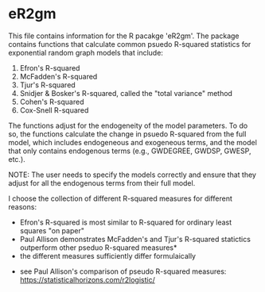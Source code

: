 # eR2gm

This file contains information for the R pacakge 'eR2gm'. The package contains functions that calculate common psuedo R-squared statistics for exponential random graph models that include:

1) Efron's R-squared
2) McFadden's R-squared
3) Tjur's R-squared
4) Snidjer & Bosker's R-squared, called the "total variance" method
5) Cohen's R-squared
6) Cox-Snell R-squared

The functions adjust for the endogeneity of the model parameters. To do so, the functions calculate the change in psuedo R-squared from the full model, which includes endogeneous and exogeneous terms, and the model that only contains endogenous terms (e.g., GWDEGREE, GWDSP, GWESP, etc.).

NOTE: The user needs to specify the models correctly and ensure that they adjust for all the endogenous terms from their full model.


I choose the collection of different R-squared measures for different reasons:
- Efron's R-squared is most similar to R-squared for ordinary least squares "on paper" 
- Paul Allison demonstrates McFadden's and Tjur's R-squared statictics outperform other pseduo R-squared measures*
- the different measures sufficiently differ formulaically

* see Paul Allison's comparison of pseudo R-squared measures: https://statisticalhorizons.com/r2logistic/

